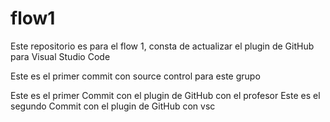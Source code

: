 # flow1
Este repositorio es para el flow 1, consta de actualizar el plugin de GitHub para Visual Studio Code

Este es el primer commit con source control para este grupo

Este es el primer Commit con el plugin de GitHub con el profesor Este es el segundo Commit con el plugin de GitHub con vsc
